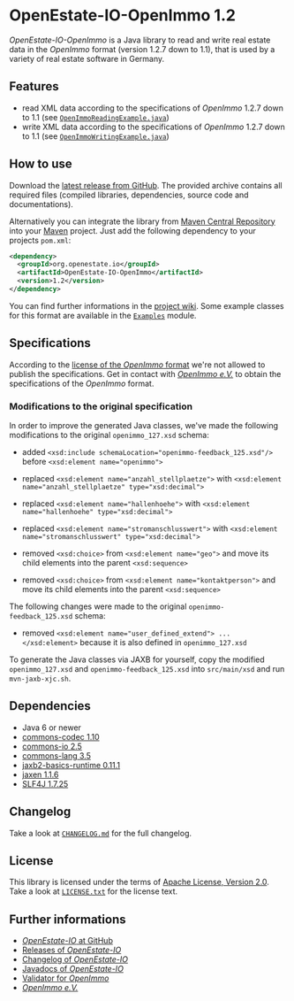 OpenEstate-IO-OpenImmo 1.2
==========================

*OpenEstate-IO-OpenImmo* is a Java library to read and write real estate data in
the *OpenImmo* format (version 1.2.7 down to 1.1), that is used by a variety of
real estate software in Germany.


Features
--------

-   read XML data according to the specifications of
    *OpenImmo* 1.2.7 down to 1.1
    (see [`OpenImmoReadingExample.java`](https://github.com/OpenEstate/OpenEstate-IO/blob/v1.2/Examples/src/main/java/org/openestate/io/examples/OpenImmoReadingExample.java))
-   write XML data according to the specifications of
    *OpenImmo* 1.2.7 down to 1.1
    (see [`OpenImmoWritingExample.java`](https://github.com/OpenEstate/OpenEstate-IO/blob/v1.2/Examples/src/main/java/org/openestate/io/examples/OpenImmoWritingExample.java))


How to use
----------

Download the [latest release from GitHub](https://github.com/OpenEstate/OpenEstate-IO/releases/latest).
The provided archive contains all required files (compiled libraries,
dependencies, source code and documentations).

Alternatively you can integrate the library from
[Maven Central Repository](http://search.maven.org/#search|ga|1|org.openestate.io)
into your [Maven](http://maven.apache.org/) project. Just add the following
dependency to your projects `pom.xml`:

```xml
<dependency>
  <groupId>org.openestate.io</groupId>
  <artifactId>OpenEstate-IO-OpenImmo</artifactId>
  <version>1.2</version>
</dependency>
```

You can find further informations in the
[project wiki](https://github.com/OpenEstate/OpenEstate-IO/wiki/Usage-OpenImmo).
Some example classes for this format are available in the
[`Examples`](https://github.com/OpenEstate/OpenEstate-IO/tree/develop/Examples)
module.


Specifications
--------------

According to the [license of the *OpenImmo* format](TERMS.md) we're not allowed
to publish the specifications. Get in contact with
[*OpenImmo e.V.*](http://openimmo.de/) to obtain the specifications of the
*OpenImmo* format.


### Modifications to the original specification

In order to improve the generated Java classes, we've made the following
modifications to the original `openimmo_127.xsd` schema:

-   added `<xsd:include schemaLocation="openimmo-feedback_125.xsd"/>`
    before `<xsd:element name="openimmo">`

-   replaced `<xsd:element name="anzahl_stellplaetze">`
    with `<xsd:element name="anzahl_stellplaetze" type="xsd:decimal">`

-   replaced `<xsd:element name="hallenhoehe">`
    with `<xsd:element name="hallenhoehe" type="xsd:decimal">`

-   replaced `<xsd:element name="stromanschlusswert">`
    with `<xsd:element name="stromanschlusswert" type="xsd:decimal">`

-   removed `<xsd:choice>` from `<xsd:element name="geo">`
    and move its child elements into the parent `<xsd:sequence>`

-   removed `<xsd:choice>` from `<xsd:element name="kontaktperson">`
    and move its child elements into the parent `<xsd:sequence>`

The following changes were made to the original `openimmo-feedback_125.xsd`
schema:

-   removed `<xsd:element name="user_defined_extend"> ... </xsd:element>`
    because it is also defined in `openimmo_127.xsd`

To generate the Java classes via JAXB for yourself, copy the modified
`openimmo_127.xsd` and `openimmo-feedback_125.xsd` into `src/main/xsd` and run
`mvn-jaxb-xjc.sh`.


Dependencies
------------

-   Java 6 or newer
-   [commons-codec 1.10](http://commons.apache.org/proper/commons-codec/)
-   [commons-io 2.5](http://commons.apache.org/proper/commons-io/)
-   [commons-lang 3.5](http://commons.apache.org/proper/commons-lang/)
-   [jaxb2-basics-runtime 0.11.1](https://github.com/highsource/jaxb2-basics)
-   [jaxen 1.1.6](http://jaxen.codehaus.org/)
-   [SLF4J 1.7.25](http://www.slf4j.org/)


Changelog
---------

Take a look at
[`CHANGELOG.md`](https://github.com/OpenEstate/OpenEstate-IO/blob/master/CHANGELOG.md)
for the full changelog.


License
-------

This library is licensed under the terms of
[Apache License, Version 2.0](http://www.apache.org/licenses/LICENSE-2.0.html).
Take a look at
[`LICENSE.txt`](https://github.com/OpenEstate/OpenEstate-IO/blob/v1.2/LICENSE.txt)
for the license text.


Further informations
--------------------

-   [*OpenEstate-IO* at GitHub](https://github.com/OpenEstate/OpenEstate-IO)
-   [Releases of *OpenEstate-IO*](https://github.com/OpenEstate/OpenEstate-IO/releases)
-   [Changelog of *OpenEstate-IO*](https://github.com/OpenEstate/OpenEstate-IO/blob/master/CHANGELOG.md)
-   [Javadocs of *OpenEstate-IO*](http://manual.openestate.org/OpenEstate-IO/)
-   [Validator for *OpenImmo*](http://validator.openestate.org/)
-   [*OpenImmo e.V.*](http://www.openimmo.de/)
